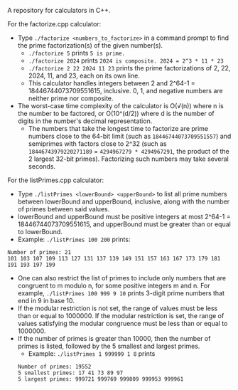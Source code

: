 A repository for calculators in C++.

For the factorize.cpp calculator:
* Type `./factorize <numbers_to_factorize>` in a command prompt to find the prime factorization(s) of the given number(s).
  * `./factorize 5` prints `5 is prime.`
  * `./factorize 2024` prints `2024 is composite. 2024 = 2^3 * 11 * 23`
  * `./factorize 2 22 2024 11 23` prints the prime factorizations of 2, 22, 2024, 11, and 23, each on its own line.
  * This calculator handles integers between 2 and 2^64-1 = 18446744073709551615, inclusive. 0, 1, and negative numbers are neither prime nor composite.
* The worst-case time complexity of the calculator is O(√(n)) where n is the number to be factored, or O(10^(d/2)) where d is the number of digits in the number's decimal representation.
  * The numbers that take the longest time to factorize are prime numbers close to the 64-bit limit (such as `18446744073709551557`) and semiprimes with factors close to 2^32 (such as `18446743979220271189` = `4294967279 * 4294967291`, the product of the 2 largest 32-bit primes). Factorizing such numbers may take several seconds.

For the listPrimes.cpp calculator:
* Type `./listPrimes <lowerBound> <upperBound>` to list all prime numbers between lowerBound and upperBound, inclusive, along with the number of primes between said values.
* lowerBound and upperBound must be positive integers at most 2^64-1 = 18446744073709551615, and upperBound must be greater than or equal to lowerBound.
* Example: `./listPrimes 100 200` prints:
```
Number of primes: 21
101 103 107 109 113 127 131 137 139 149 151 157 163 167 173 179 181 191 193 197 199
```
* One can also restrict the list of primes to include only numbers that are congruent to m modulo n, for some positive integers m and n. For example, `./listPrimes 100 999 9 10` prints 3-digit prime numbers that end in 9 in base 10.
* If the modular restriction is not set, the range of values must be less than or equal to 1000000. If the modular restriction is set, the range of values satisfying the modular congruence must be less than or equal to 1000000.
* If the number of primes is greater than 10000, then the number of primes is listed, followed by the 5 smallest and largest primes.
  * Example: `./listPrimes 1 999999 1 8` prints
  ```
  Number of primes: 19552
  5 smallest primes: 17 41 73 89 97 
  5 largest primes: 999721 999769 999809 999953 999961 
  ```